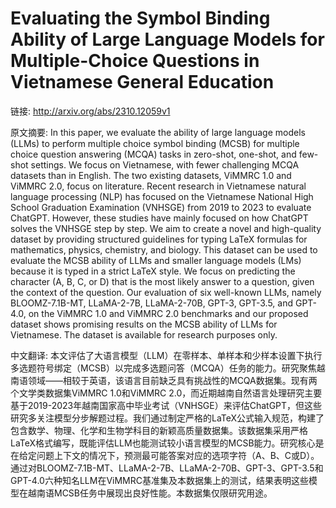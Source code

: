 # Evaluating the Symbol Binding Ability of Large Language Models for Multiple-Choice Questions in Vietnamese General Education

链接: http://arxiv.org/abs/2310.12059v1

原文摘要:
In this paper, we evaluate the ability of large language models (LLMs) to
perform multiple choice symbol binding (MCSB) for multiple choice question
answering (MCQA) tasks in zero-shot, one-shot, and few-shot settings. We focus
on Vietnamese, with fewer challenging MCQA datasets than in English. The two
existing datasets, ViMMRC 1.0 and ViMMRC 2.0, focus on literature. Recent
research in Vietnamese natural language processing (NLP) has focused on the
Vietnamese National High School Graduation Examination (VNHSGE) from 2019 to
2023 to evaluate ChatGPT. However, these studies have mainly focused on how
ChatGPT solves the VNHSGE step by step. We aim to create a novel and
high-quality dataset by providing structured guidelines for typing LaTeX
formulas for mathematics, physics, chemistry, and biology. This dataset can be
used to evaluate the MCSB ability of LLMs and smaller language models (LMs)
because it is typed in a strict LaTeX style. We focus on predicting the
character (A, B, C, or D) that is the most likely answer to a question, given
the context of the question. Our evaluation of six well-known LLMs, namely
BLOOMZ-7.1B-MT, LLaMA-2-7B, LLaMA-2-70B, GPT-3, GPT-3.5, and GPT-4.0, on the
ViMMRC 1.0 and ViMMRC 2.0 benchmarks and our proposed dataset shows promising
results on the MCSB ability of LLMs for Vietnamese. The dataset is available
for research purposes only.

中文翻译:
本文评估了大语言模型（LLM）在零样本、单样本和少样本设置下执行多选题符号绑定（MCSB）以完成多选题问答（MCQA）任务的能力。研究聚焦越南语领域——相较于英语，该语言目前缺乏具有挑战性的MCQA数据集。现有两个文学类数据集ViMMRC 1.0和ViMMRC 2.0，而近期越南自然语言处理研究主要基于2019-2023年越南国家高中毕业考试（VNHSGE）来评估ChatGPT，但这些研究多关注模型分步解题过程。我们通过制定严格的LaTeX公式输入规范，构建了包含数学、物理、化学和生物学科目的新颖高质量数据集。该数据集采用严格LaTeX格式编写，既能评估LLM也能测试较小语言模型的MCSB能力。研究核心是在给定问题上下文的情况下，预测最可能答案对应的选项字符（A、B、C或D）。通过对BLOOMZ-7.1B-MT、LLaMA-2-7B、LLaMA-2-70B、GPT-3、GPT-3.5和GPT-4.0六种知名LLM在ViMMRC基准集及本数据集上的测试，结果表明这些模型在越南语MCSB任务中展现出良好性能。本数据集仅限研究用途。
